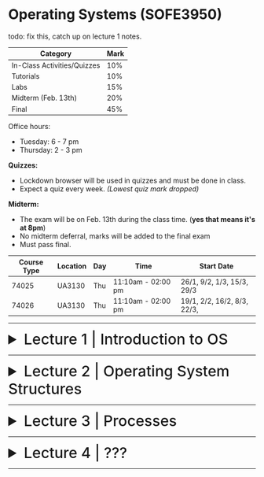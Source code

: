 # Operating Systems (SOFE3950)

todo: fix this, catch up on lecture 1 notes.

| Category                     | Mark   |
|------------------------------|--------|
| In-Class Activities/Quizzes  | 10%    |
| Tutorials                    | 10%    |
| Labs                         | 15%    |
| Midterm (Feb. 13th)          | 20%    |
| Final                        | 45%    |

Office hours:
- Tuesday: 6 - 7 pm
- Thursday: 2 - 3 pm


**Quizzes:**
- Lockdown browser will be used in quizzes and must be done in class. 
- Expect a quiz every week. *(Lowest quiz mark dropped)*

**Midterm:**
- The exam will be on Feb. 13th during the class time. (**yes that means it's at 8pm**)
- No midterm deferral, marks will be added to the final exam
- Must pass final.

|Course Type | Location | Day | Time | Start Date |
|-|-|-|-|-|
|74025 |UA3130 |Thu |11:10am - 02:00 pm| 26/1, 9/2, 1/3, 15/3, 29/3|
|74026 |UA3130 |Thu| 11:10am - 02:00 pm |19/1, 2/2, 16/2, 8/3, 22/3,|

---

<details>
  <summary style="font-size: 30px; font-weight: 500; cursor: pointer;">Lecture 1 | Introduction to OS</summary>
  
  # Introduction
*What is an Operating System?*

Acts as an intermediary b/w user of computer and computer hardware.

Operating System Goals:
- Execute user programs & make solving user problems easier
- Make computer system convenient to use
- Use computer hardware in an efficient manner.

## Computer System Hardware
![os1](../static/OS_1_1.png)

Computer system can be divided into four components:

**Hardware** – provides basic computing resources
- CPU, memory, I/O devices

**Operating system**
- Controls and coordinates the use of hardware among various applications and users

**Application programs** – define the ways in which the system resources are used to solve the computing problems of the users
- Word processors, compilers, web browsers, database systems, video games

**Users**
- People, machines, other computers

# What do Operating Systems do?

***Exploring the OSes from two viewpoints***:

**User view:**

Users prefer <ins>convenience, ease of use, and good performance.</ins> Not resource utilization.

Users of delicate systems such as workstations have dedicated resources but frequently use shared resources from servers

Handheld computers (smartphones) are resource poor, optimized for usability and battery life, and some computers have little or no user interface, such as embedded computers in devices and automobiles.

**System view:**

The OS is the program that most intimately involved with the hardware. We can view the OS as a:
- Resource allocator
  - Manages all resources
  - Decides between conflicting requests for efficient and fair
resource use
- Control program
  - Controls the execution of user programs to prevent errors and improper use of the computer
 

# Computer System Organization

Common definition:
Kernel: The one program running at all times on the computer.

And two other types of programs:
- a system program (ships with the operating system)
- an application program.

## Computer System Operation

![os2](../static/OS_1_2.png)

I/O devices and the CPU can execute concurrently. Each device controller is **in charge of a particular device type** and has a **local buffer**.

CPU moves data from/to main memory to/from local buffers, I/O moves data from the device to local buffer of controller, of which the controller informs the CPU that it has finished its operation by causing an interrupt.

The bootstrap program is typically stored in **ROM** or **EEPROM**, generally known as firmware. 

1. It initializes all aspects of the system,
2. Loads operating system kernel and starts execution
3. The kernel then starts providing services to the system and its users.
4. Some services are provided outside of the kernel, by system programs that are loaded into memory at boot time to become system processes, or system daemons that run the entire time the kernel is running.
5. The system is now running and waiting for an event to occur.

## Common Function Interrupts

OSes are **interrupt driven.**

Occurrences of events are usually signaled via interrupts by either:

The **hardware,** triggering an interrupt by sending a signal to the CPU, or, 

the **software,** triggering an interrupt by executing a **system call.**

Interrupt transfers control to the interrupt service routine generally, through the **interrupt vector**, which contains the addresses of all the service routines.

Interrupt architecture must save the address of the interrupted instruction. 

A trap or exception is a software-generated interrupt caused either by an error or a user request.

![os3](../static/OS_1_3.png)

### Interrupt Handling
OS preserves state of CPU by storing registers and program counter, and determines which kind of interrupt has occurred:

- **polling**
- **vectored** interrupt system

Separate segments of code determine what happens for each interrupt type.

### Storage Structure
**Main memory**: only large storage media that the CPU can access directly
- Random access
- Typically, volatile

**Secondary storage**: extension of main memory that provides large nonvolatile storage capacity

**Hard disks**: rigid metal or glass platters covered with magnetic recording material
- Disk surface is logically divided into tracks, which are subdivided into sectors
- The disk controller determines the logical interaction between the device and the computer

**Solid-state disks**: faster than hard disks, nonvolatile

### Storage Hierarchy

![os4](../static/OS_1_4.png)

### Caching
Copying information into faster storage system; main memory can be viewed as a cache for secondary storage

It is an important principle, that is performed at many levels in a computer (in hardware, operating system, software). Information in use copied from slower to faster storage temporarily. Faster storage (cache) checked first to determine if information is there
- If it is, information used directly from the cache (fast)
- If not, data copied to cache and used there

- Cache smaller than storage being cached
- Cache management is an important design problem
- Cache size and replacement policy

### Storage Definitions and Notation Review:
- The basic unit of computer storage is the bit.
- A byte is 8 bits, and on most computers, it is the smallest convenient chunk of storage.
- A word, which is a given computer architecture’s native unit of data. A word is made up of one or more bytes.
- Computer storage, along with most computer throughput, is generally measured and manipulated in bytes and collections of bytes.

|Name|Amount|
|-|-|
| kilobyte (KB) | 1,024 bytes (2<sup>10</sup>) |
| megabyte (MB) | 1,024<sup>2</sup> bytes (2<sup>20</sup>) |
| gigabyte (GB) | 1,024<sup>3</sup> bytes (2<sup>30</sup>) |
| terabyte (TB) | 1,024<sup>4</sup> bytes (2<sup>40</sup>) |
| petabyte (PB) | 1,024<sup>5</sup> bytes (2<sup>50</sup>) |

## I/O Structure

A general-purpose computer system consists of CPUs and multiple device controllers that are connected through a common bus. 

Each device controller is in charge of a specific type of devices. Operating systems have a device driver for each device controller to manage I/O.

Interrupt-driven I/O is good for moving small amounts of data:

1. The device driver loads the appropriate registers within the device controller.
2. The device controller determines what action to take (such as “read a character from the keyboard”).
3. The controller transfers the data from the device to its local buffer.
4. Then the device controller informs the device driver via an interrupt that it has finished its operation.
5. The device driver then returns control to the operating system

Produces <ins>high overhead</ins> when moving bulk data; DMA is used to solve this.

### Direct Memory Access (DMA) Structure

![os5](../static/OS_1_5.png)

### Single-Processor Systems:
- Most systems use a single general-purpose processor
  - Most systems have special-purpose processors as well for keyboard, disks, etc.

### Multiprocessors Systems
- Growing in use and importance
  - Also known as parallel systems, or multicore systems
  - They have two or more processors in close communication, sharing the computer resources
  - Advantages include:
    1. Increased throughput: more work done in less time
    2. Economy of scale: cost less than equivalent multiple single-processor systems
    3. Increased reliability: graceful degradation or fault tolerance

The multiple-processor systems in use today are of two types:
- Asymmetric Multiprocessing: each processor is assigned a specific task.
  - This scheme defines a boss–worker relationship. The boss processor schedules and allocates work to the worker processors.
- Symmetric Multiprocessing (SMP):
  - It is the most common
  - All processors are peers: each processor performs all tasks
  - Symmetric Multiprocessing Architecture:
 
![os161](../static/OS_1_6_1.png)
 
### Multi-Core CPUs

They are more efficient than multiple chips with single cores because on-chip communication is faster than between-chip communication.

- Uses significantly less power than multiple single-core chips
- These multicore CPUs appear to the operating system as N standard processors.
- dual-core design with two cores on the same chip

![os162](../static/OS_1_6_2.png)

### Clustered Systems

They are like multiprocessor systems, but multiple systems working together, usually sharing storage via a storage-area network (SAN)
- Provides a high-availability service which survives failures
- Asymmetric clustering has one machine in hot-standby mode
- Symmetric clustering has multiple nodes running applications, monitoring each other
- Some clusters are for high-performance computing (HPC)
- Applications must be written to use parallelization
- Some have distributed lock manager (DLM) to avoid conflicting operations

![os163](../static/OS_1_6_3.png)

# Operating System Structure

### Important Aspects of Operating Systems
- _**Multiprogramming (Batch system)**_ is needed for efficiency:
  - Single user cannot keep CPU and I/O devices busy at all times
  - Multiprogramming organizes jobs (code and data), so CPU always has one to execute
  - A subset of total jobs in system is kept in memory
  - One job selected and run via **job scheduling**
  - When it must wait (for I/O for example), OS switches to another job
 
- _**Timesharing (multitasking)**_ is a logical extension to multiprogramming in which CPU switches jobs so frequently that users can interact with each job while it is running, creating interactive computing
  - Response time should be < 1 second
  - Each user has at least one program executing in memory -> process
  - If several jobs ready to run at the same time -> CPU scheduling
  - If processes don't fit in memory, swapping moves them in and out to run
  - Virtual memory allows execution of processes that are larger than actual physical memory

## Operating System Operations

### Dual-Mode and Multi-Mode Operation
- To ensure the proper execution of the OS, we must be able to distinguish between the execution of operating-system code and user-defined code.
- Therefore, computer systems provide hardware bit to differentiate among various modes of execution.
- **Dual-mode** operation allows OS to protect itself and other system components
  - **User** mode and **kernel** mode (called _supervisor_, _system_, or _privileged_ mode)
  - **Mode bit** provided by hardware (kernel (0), user (1))
    - Provides ability to distinguish when system is running user code or kernel code
    - Some instructions designated as **privileged**, only executable in kernel mode (such as: switch mode, I/O control, timer management, and interrupt management instructions)
  - Transition from user to kernel mode:
    - _System call_ changes mode to kernel, return from call resets it to user



![os7](../static/OS_1_7.png)

The concept of modes can be extended beyond two modes:
- Increasingly CPUs support multi-mode operations
- CPU uses more than one bit to set and test the mode.

Example:

CPUs that support virtualization frequently, have a separate mode to indicate when the virtual machine manager (VMM) and the virtualization management software is in control of the system. In this mode, the VMM has more privileges than user processes but fewer than the kernel

### Transition from User to Kernel Mode
To ensure that the OS maintains control over the CPU, we use timers, which are used to prevent a user program from getting stuck in an infinite loop / process hogging resources
- Timer is set to interrupt the computer after some time period
- Keep a counter that is decremented by the physical clock.
- Operating system set the counter (it is a privileged instruction)
- When counter reaches zero, it generates an interrupt
- Set up before scheduling process to regain control or terminate program that exceeds allotted time

# Process Management

A process is a program in execution. It is a unit of work within the system.

**Program** is a _passive_ entity.

**Process** is an _active_ entity.

Process needs resources to accomplish its task
- CPU, memory, I/O, files
- Initialization data

Process termination requires reclaim of any reusable resources

Single-threaded process has one program counter specifying location of next instruction to execute
- Process executes instructions sequentially, one at a time, until completion

Multi-threaded process has one program counter per thread
- Typically, a system has many processes, some user, some operating system running concurrently on one or more CPUs
  - Concurrency by multiplexing the CPUs among the processes / threads

## Process Management Activities

The operating system is responsible for the following activities in
connection with process management:
- Scheduling processes and threads on the CPUs
- Creating and deleting both user and system processes
- Suspending and resuming processes
- Providing mechanisms for process synchronization, process communication, and deadlock handling

## Memory Management

To execute a program all (or part) of the instructions _and_ all (or part) of the data that is needed by the program must be in memory. Memory management determines what is in memory and when.
- Optimizing CPU utilization and computer response to users

This creates the need for memory management which has the following activities:
- Keeping track of which parts of memory are currently being used and by whom
- Deciding which processes (or parts of processes) and data to move into and out of memory
- Allocating and deallocating memory space as needed

## Storage Management

### Storage Management

OS provides uniform, logical view of information storage. It abstracts physical properties to a logical storage unit - file. Each medium is controlled by device (i.e., disk drive, tape drive)and varying properties include access speed, capacity, data-transfer rate, access method (sequential or random).

### File-System management
It is one of the most visible components of an operating system, and files are usually organized into directories. Access control on most systems to determine who can access what.

OS activities include:
- Creating and deleting files and directories
- Support primitives to manipulate files and directories
- Mapping files onto secondary storage
- Backup files onto stable (non-volatile) storage media

### Mass-Storage Management:
- Usually, disks used to store data that does not fit in main memory or data that must be kept for a “long” period of time
- Proper management is of central importance
- Entire speed of computer operation hinges on disk subsystem and its algorithms
- OS is responsible for the following activities:
  - Free-space management
  - Storage allocation
  - Disk scheduling
  - Some storage need not be fast
  - Tertiary storage includes optical storage (CD, DVD), magnetic tape
  - Still must be managed – by OS or applications
  - Varies between WORM (write-once, read-many-times) and RW (read-write) formats

### Caching
- Information is normally kept in main memory, when it is used, it is copied into a faster storage system (the cache) on a temporary basis.
- _Cache management_ is an important design problem.
  - Cache size and the replacement policy can result in greatly increased performance
- Main memory can be viewed as a fast cache for secondary storage
- Performance of Various Levels of Storage

![os18](../static/OS_1_8.png)

### Cache Coherency
- In a hierarchical storage structure, the same data may appear in different levels of the storage system.
- For example,
  - Migration of integer “A” from Disk to Register

![os181](../static/OS_1_8_1.png)

  - Multitasking environments must be careful to use most recent value, no matter where it is stored in the storage hierarchy
  - Multiprocessor environment must provide cache coherency in hardware such that all CPUs have the most recent value in their cache
  - Distributed environment situation even more complex
  - Several copies of a datum can be kept in different computers
  - Distributed systems must ensure that, when a replica is updated in one place, all other replicas are brought up to date on time

## I/O Systems:
- One purpose of OS is to hide peculiarities of hardware devices from the user
- The I/O subsystem consists of several components:
- Memory management of I/O including buffering (storing data temporarily while it is being transferred), caching (storing parts of data in faster storage for performance), spooling (the overlapping of output of one job with input of other jobs)
- General device-driver interface
- Drivers for specific hardware devices
- Only the device driver knows the peculiarities of the specific device to which it is assigned.

# Protection & Security

**Protection**: any mechanism for controlling access of processes or users to resources defined by the OS

**Security**: defense of the system against internal and external attacks

Huge range, including denial-of-service, worms, viruses, identity theft, theft of service
- Systems generally first distinguish among users, to determine who can do what
  - User identities (**user IDs**, security IDs) include name and associated number, one per user
  - User ID then associated with all files, processes of that user to determine access control
  - Group identifier (**group ID**) allows set of users to be defined and controls managed, then also associated with each process and file
  - **Privilege escalation** allows user to change to effective ID with more rights

# Kernel Data Structures
## Lists, Stacks, and Queues:
- An array is a simple data structure in which each element can be accessed directly.
  - For example, main memory is constructed as an array.
- A list is the most fundamental data structures in computer science.
  - The items in a list must be accessed in a particular order.
  - Linked list is the most common method for implementing the list,
  - Lists are used for constructing more powerful data structures, such as stacks and queues

![os19](../static/OS_1_9.png)

**Stack:**
- It is a sequentially ordered data structure that uses the last in, first out **(LIFO)** principle for adding and removing items

**Queue:**
- It is a sequentially ordered data structure that uses the first in, first out (FIFO) principle

## Trees:
- A _tree_ is a data structure that can be used to represent data hierarchically.
- Data values in a tree structure are linked through parent–child relationships
- In a _binary tree_, a parent may have at most two children (left child and the right child).
- A _binary search tree_ additionally requires an ordering between the parent’stwo children in which left_child <= right_child.
  - Search performance is O(n)
- An algorithm can be used to create a balanced binary search tree.
  - A tree containing **n** items has at most log<sub>2</sub>(n) levels,
  - Search performance is O(log<sub>2</sub>(n))

## Hash Functions and Maps:

A hash function takes data as its input, performs a numeric operation on this data, and returns a numeric value, of which, can then be used as an index into a table (typically an array) to quickly retrieve the data.

- Performance can be as good as O(1)
- Hash functions are used extensively in operating systems.
- Hash collision can be accommodated by having a linked list at that table location that contains all of the items with the same hash value
- A hash map, which associates (or maps) [key:value] pairs using a hash function

![os110](../static/OS_1_10.png)

## Bitmaps:
- A bitmap is a string of n binary digits that can be used to represent the status of n items.
- Example,
  - Consider the bitmap 001011101
- Resources 2, 4, 5, 6, and 8 are unavailable; resources 0, 1, 3, and 7 are available.


# Computing Environments
## Traditional Computing
- Stand-alone general purpose machines
- But blurred as most systems interconnect with others (i.e., the Internet)
- Portals provide web access to internal systems
- Network computers (thin clients) are like Web terminals
- Mobile computers interconnect via wireless networks
- Networking becoming ubiquitous – even home systems use firewalls to protect home computers from Internet attacks


## Mobile Computing
- Handheld smartphones, tablets, etc
- What is the functional difference between them and a “traditional” laptop?
- Extra feature – more OS features (GPS, gyroscope)
- Allows new types of apps like augmented reality
- Use IEEE 802.11 wireless, or cellular data networks for connectivity
- Leaders are **Apple iOS** and **Google Android**


## Distributed Computing
- Collection of separate, possibly heterogeneous, systems networked together
  - Network is a communications path, _TCP/IP_ most common
    - Local Area Network (LAN)
    - Wide Area Network (WAN)
    - Metropolitan Area Network (MAN)
    - Personal Area Network (PAN)
- Network Operating System provides features between systems across network
- Communication scheme allows systems to exchange messages
- Illusion of a single system

## Client-Server
- Many systems now servers, responding to requests generated by clients
  - Compute-server system provides an interface to client to request services (i.e., database)
    - Example: A server running a database that responds to client requests for data
  - File-server system provides interface for clients to store and retrieve files
    - Example: a web server that delivers files to clients running web browsers.

## Peer-to-Peer
- Another model of distributed system
- P2P does not distinguish clients and servers
  - Instead, all nodes are considered peers
  - May each act as client, server or both
  - Node must join P2P network
    - Registers its service with central lookup service on network, or
    - Broadcast request for service and respond to requests for service via discovery protocol
  - Examples include Napster and Gnutella, Voice over IP (VoIP) such as Skype

## Virtualization
- Allows operating systems to run as applications within other OSes
  - Vast and growing industry
- Emulation is used when the source CPU type is different from the target type (i.e. PowerPC to Intel x86)
  - Generally slowest method
  - When computer language not compiled to native code – Interpretation
- Virtualization – OS natively compiled for CPU, running guest OSes also natively compiled
  - Consider VMware running Win10 guests, each running applications, all on native Win10 host OS
  - VMM (virtual machine Manager) provides virtualization services
- Use cases involve laptops and desktops running multiple OSes for exploration or compatibility
  - Apple laptop running Mac OS X host, Windows as a guest
  - Developing apps for multiple OSes without having multiple systems
  - QA testing applications without having multiple systems
  - Executing and managing compute environments within data centers
- VMM can run natively, in which case they are also the host
  - There is no general-purpose host them like (VMware ESX and CitrixXenServer) but rather they are the host


![os111](../static/OS_1_11.png)

## Cloud Computing
- Delivers computing, storage, even apps as a service across a network
- It is logical extension of virtualization because it uses virtualization as the base for its functionality.
  - Amazon Elastic Compute Cloud (EC2) has thousands of servers, millions of virtual machines, petabytes of storage available across the Internet, pay based on usage
- Many types of cloud computing:
  - Public cloud – available via Internet to anyone willing to pay
  - Private cloud – run by a company for the company’s own use
  - Hybrid cloud – includes both public and private cloud components
  - Software as a Service (SaaS) – one or more applications available via the Internet (i.e., word processor)
  - Platform as a Service (PaaS) – software stack ready for application use via the Internet (i.e., a database server)
  - Infrastructure as a Service (IaaS) – servers or storage available over Internet (i.e., storage available for backup use)

- Cloud computing environments composed of traditional OSes, plus VMMs, plus cloud management tools
  - Internet connectivity requires security like firewalls
  - Load balancers spread traffic across multiple applications
 
![os112](../static/OS_1_12.png)

# Open-Source Operating Systems

- Operating systems made available in source-code format rather than just binary closed-source
- Counter to the copy protection and Digital Rights Management (DRM) movement
- Started by Free Software Foundation (FSF), which has “copyleft” GNU Public License (GPL)
- Examples include GNU/Linux and BSD UNIX (including core of Mac OS X), and many more
- Can use VMM like VMware Player (Free on Windows), Virtualbox (open source and free on many platforms - http://www.virtualbox.com)
  - Used to run guest operating systems for exploration
  
</details>

---

<details>
  <summary style="font-size: 30px; font-weight: 500; cursor: pointer;">Lecture 2 | Operating System Structures</summary>

# Operating System Services

Operating systems provide an environment for execution of programs and services to programs and users. The OS can be studied from three different angles:
- The services the OS provides
- The interface that the OS makes available to users and programmers
- The OS components and their interconnections.

1) User interface: Almost all operating systems have a user interface (UI). It has several forms:
- Command-Line (CLI)
- Graphics User Interface (GUI)
- Batch interface: commands entered into files, to be executed.

2) Program execution: The system must be able to load a program into memory and to run that program, end execution, either normally or abnormally (indicating error)

3) I/O operations: A running program may require I/O, which may involve a file or an I/O device

4) 4. File-system manipulation: The file system is of particular interest. Programs need to read and write files and directories, create and delete them, search them, list file information, permission management.

5) Communications: Processes may exchange information, on the same computer or between computers over a network
- Communications may be via shared memory or through message passing (packets moved by the OS)

6) Error detection: OS needs to be constantly aware of possible errors
- May occur in the CPU and memory hardware, in I/O devices, in user program
- For each type of error, OS should take the appropriate action to ensure correct and consistent computing
- Debugging facilities can greatly enhance the user's and programmer's abilities to efficiently use the system

7) Resource allocation: When multiple users or multiple jobs running concurrently, resources must be allocated to each one of them
- Many types of resources: CPU cycles, main memory, file storage, I/O devices.

8) Accounting: To keep track of which users use how much and what kinds of computer resources

9) Protection and security: The owners of information stored in a multiuser or networked computer system may want to control use of that information, concurrent processes should not interfere with each other
- Protection controlling the access to system resources
- Security securing the system from outsiders requires user authentication, and defending external I/O devices from invalid access attempts

todo: add images
![os services](../static/OS_2_1.png)

# User Operating System Interface

## Command interpreters
CLI or command interpreter allows direct command entry. Sometimes implemented in kernel, sometimes by system program, and can have multiple flavors implemented called shells
- Primarily fetches a command from user and executes it
- Sometimes commands built-in, sometimes just names of programs
-  If the latter, adding new commands doesn’t require shell modification

In UNIX and Linux systems, there are different shells to choose from:
- Bourne shell,
- C shell,
- Bourne-Again shell,
- Korn shell,

![interface](../static/OS_2_2.png)

## Graphical User Interfaces (GUI)
- User-friendly desktop metaphor interface
- Usually mouse, keyboard, and monitor
- Icons represent files, programs, actions, etc
- Various mouse buttons over objects in the interface cause various actions (provide information, options, execute function, open directory (known as a folder)
- Invented at Xerox PARC in 1973

Many systems now include both CLI and GUI interfaces
- Microsoft Windows is GUI with CLI “command” shell
- Apple Mac OS X is “Aqua” GUI interface with UNIX kernel underneath and shells available
- Unix and Linux have CLI with optional GUI interfaces (CDE, KDE, GNOME)

## Touchscreen Interfaces
- Touchscreen devices require new interfaces
  - Mouse not possible or not desired
  - Actions and selection based on gestures
  - Virtual keyboard for text entry
- Voice commands.

- The Mac OS X (which is in part implemented using a UNIX kernel), provides both an Aqua interface and a command-line interface.

# System Calls

They provide an interface to the services made available by an operating system. Typically written in a high-level language (C or C++), some by assembly. They are mostly accessed by programmers (or programs) via a high-level Application Programming Interface (API) rather than direct system call use. Programmers access the API through a library (called libc in UNIX/Linux)
 
The three most common APIs are:
- Win32 API for Windows,
- POSIX API for POSIX-based systems (includes most versions of UNIX, Linux, and Mac OS X)
- Java API for the Java virtual machine (JVM)

Note that the system-call names used throughout this course are *generic.*

![example](../static/OS_2_3.png)

![also api](../static/OS_2_4.png)

## System Call Implementation

Typically, a number is associated with each system call, and the system-call interface maintains a table indexed according to these numbers. The system call interface invokes the intended system call in OS kernel and returns status of the system call and any return values.
- Example: the Windows function CreateProcess() actually invokes the NTCreateProcess() system call in the Windows kernel.
  - The caller need to know nothing about how the system call is implemented
  - Just needs to obey API and understand what OS will do as a result call
  - Most details of OS interface hidden from programmer by API
  - Managed by run-time support library (set of functions built into libraries included with compiler)

  ![le figure](../static/OS_2_5.png)

## System Call Parameter Passing
More information is usually required than simply the identity of the desired system call.
- Exact type and amount of information vary according to OS and call
- Three general methods used to pass parameters to the OS
  - **Passing the parameters in registers**
    - It is the simplest, but it may be more parameters than registers
  - **Parameters stored in a *block*, or *table***, in memory, and address of block passed as a parameter in a register
    - Such as in Linux and Solaris
  - **Parameters placed, or pushed, onto the stack** by the program and popped off the stack by the operating system
  
- Block and stack methods do not limit the number or length of parameters being passed

![le figure](../static/OS_2_6.png)

# Types of System Calls

System calls can be grouped into six major categories:
1. Process control
2. File manipulation
3. Device manipulation
4. Information maintenance
5. Communications
6. Protection

## 1. Process Control

- create process, terminate process
- end, abort
- load, execute
- get process attributes, set process attributes
- wait for time
- wait event, signal event
- allocate and free memory
- Dump memory if error
- Debugger for determining bugs, single step execution
- Locks for managing access to shared data between processes
- Such as acquire_lock() and release_lock()

### Example: MS-DOS
- It is a single-tasking system
- Shell (command interpreter) invoked when system booted
- It uses a simple method to run program and does not create a new process
- It uses a single memory space

- Loads program into memory, overwriting itself but not the kernel
- When program exit, the remaining from the shell reloads back the rest from the hard disk and then ready to run new program

![le figure](../static/OS_2_7_1.png)

### Example: FreeBSD (Berkeley Software Distribution)

- It is Unix variant
- It is a multitasking system
- When user login, the system invokes user's choice of shell (many shells to choose from)
- To start a new process, the shell executes a fork() system call
- Then it loads the selected program into memory by executing the exec() system call, and the program is executed
- Then Shell waits for process to terminate or continues with other user commands
- When a process is done, it executes exit() system call to terminate and returns either:

code = 0 → no error
code > 0 → error code

![le figure](../static/OS_2_7_2.png)

## 2. File Manipulation

- create file, delete file
- open, close file
- read, write, reposition, move, copy
- get and set file attributes
  - File name, file type, protection codes, accounting information
- Operations for directories



## 3. Device Manipulation

A process may need several resources to execute such as main memory, disk drives, access to files, etc.
  - request device, release device
  - read, write, reposition
  - get device attributes, set device attributes
  - logically attach or detach devices



## 4. Information Maintenance

They are needed for transferring information between the user program and the operating system
- get time or date, set time or date
- get system data, set system data
- get and set process, file, or device attribute

## 5. Communications

- create, delete communication connection
- transfer status information
- attach and detach remote devices
- There are two common models of interprocess communication:
  - The message-passing model: for exchanging smaller amounts of data
    - send, receive messages to host name or process name
      - From client to server

## 6. Protection

- To control access to the resources
- Get and set permissions
- Allow and deny user access

![le figure](../static/OS_2_7_3.png)

![le figure](../static/OS_2_7_4.png)

# System Programs

System programs (system utilities) provide a convenient environment for program development and execution. Some  system programs are user interfaces for system calls while others are more complex programs.

They can be divided into:
- File management
- Status information
- File modification
- Programming language support
- Program loading and execution
- Communications
- Background services
- Application programs

Most users’ view of the operating system is defined by the application and system programs, rather than by the actual system calls.

<ins>File management</ins>

- Create, delete, copy, rename, print, dump, list, and generally manipulate files and directories

<ins>Status information</ins>

- Some programs that ask the system for info about date, time, amount of available memory, disk space, number of users
- Others provide detailed performance, logging, and debugging information
- These programs are typically format and print the output to the terminal or other output devices
- Some systems implement a registry which is used to store and retrieve configuration information

<ins>File modification</ins>

- Text editors to create and modify files
- Special commands to search contents of files or perform transformations of the text

<ins>Programming-language support</ins>

- Compilers, assemblers, debuggers and interpreters sometimes provided for common programming languages (such as C, C++, Java, and PERL)

<ins>Program loading and execution</ins>

- The system may provide absolute loaders, relocatable loaders, linkage editors, and overlay-loaders, debugging systems for higher-level and machine language

<ins>Communications</ins>

- Provide the mechanism for creating virtual connections among processes, users, and computer systems
  - Allow users to send messages to one another's screens, browse web pages, send electronic-mail messages, log in remotely, transfer files from one machine to another

<ins>Background Services</ins>

- Launched at boot time
  - Some form system startup, then terminate
  - Some from system boot to shutdown (called daemons or services)
    - Provide facilities like disk checking, process scheduling, error logging, printing, etc.
    - Run in user context not in kernel context
    - Known as **services, subsystems, daemons**

<ins>Application programs</ins>

- Don’t pertain to system, and not typically considered part of OS
- Run by users by command line, mouse click, finger poke
- Such as Web browsers, word processors and text formatters, spreadsheets, database systems, compilers, plotting and statistical-analysis packages, and games.

# Operating System Design and Implementation

Specifying and designing an OS is a highly creative task of software engineering. The principles for designing an OS are:

1. Design goals:
- Internal structure of different Operating Systems can vary widely
- Start the design by defining the goals and specifications
- Which are affected by choice of hardware, and type of system: batch, time sharing, single user, multiuser, distributed, real time, or general purpose
- The requirements are hard to define but they can be divided into:
  - User goals:
    - The OS should be convenient to use, easy to learn, reliable, safe, and fast
  - Designers goals:
    - The OS should be easy to design, implement, and maintain, as well as flexible, reliable, error-free, and efficient
   

  
2. Separation of mechanisms and policies
- Policy: What will be done?
- Mechanism: How to do it?

The separation of policy from mechanism is a very important principle, since it allows maximum flexibility if policy decisions are to be changed later

Example:
- The timer construct is a mechanism for ensuring CPU protection, but deciding how long the timer is to be set for a particular user is a policy decision.

3. Implementation
- Much variation
  - Early OSes are implemented in assembly language
  - Then system programming languages like Algol, PL/1
  - Now C, C++
- A mix of languages is actually used
  - Lowest levels are written in assembly
  - Main body is written in C
  - Systems programs are implemented in C, C++, scripting languages like PERL, Python, shell scripts
- More high-level language is easier to port to other hardware
  - But it is slower and increases the storage requirements
- After the OS been implemented correctly, bottleneck routines can be identified and replaced with assembly-language equivalents.

# Operating System Structure

General-purpose OS is a very large program that must be engineered carefully. A common approach is to partition the task into small modules, rather than have one monolithic system.
- There are various ways to structure the OS:
- Simple structure – MS-DOS
- More complex -- UNIX
- Layered – an abstraction
- Microkernel -Mach

## Simple Structure -- MS-DOS
- MS-DOS – written to provide the most functionality in the least space
  - Not divided into modules
  - Although MS-DOS has some structure, its interfaces and levels of functionality are not well separated
    - Application programs are able to access the basic I/O routines to write directly to the display and disk drives
      - This makes the system more vulnerable to malicious programs, and crashes

![](../static/OS_2_8_1.png)

## Traditional UNIX
- Not a simple structure and not fully layered
  - The original UNIX is limited by hardware functionality, the original UNIX operating system had limited structuring.
  - The UNIX OS consists of two separable parts:
    - System programs
    - The kernel
      - Consists of everything below the system-call interface and above the physical hardware
      - Provides the file system, CPU scheduling, memory management, and other operating-system functions; a large number of functions for one level
     
![](../static/OS_2_8_2.png)

## Layered Approach
- The operating system is divided into a number of layers (levels), each built on top of lower layers.
  - The bottom layer (layer 0), is the hardware;
  - The highest (layer N) is the user interface.
- With modularity, layers are selected such that each uses functions (operations) and services of only the lower-level layers

![](../static/OS_2_8_3.png)

## Microkernel System Structure
- Moves all nonessential components from the kernel and implementing them as system and user-level programs.
- Mach is an example of microkernel developed by Carnegie Mellon Univ.
  - Mac OS X kernel (Darwin) is partly based on Mach
- Communication takes place between user modules using message passing
- Benefits:
  - Easier to extend a microkernel by adding new features to the user space
  - Easier to port the operating system to new architectures
  - More reliable (less code is running in kernel mode)
  - More secure and reliable
- Disadvantage:
  - Performance overhead of user space to kernel space communication

![](../static/OS_2_8_4.png)

## Modules
- Many modern operating systems implement loadable kernel modules
  - Uses object-oriented approach
  - Each core component is separate
  - Each talks to the others over known interfaces
  - Each is loadable as needed within the kernel
- Overall, similar to layers but with more flexibility
  - Linux, Solaris, Mac OS X, Windows, etc
- Solaris Modular Approach
  - It is organized around a core kernel with seven types of loadable kernel modules:

![](../static/OS_2_8_5.png)

## Hybrid Systems
- Most modern operating systems are actually not one pure model
- But they are hybrid combines multiple approaches to address performance, security, and usability needs
- Examples:
  - Linux and Solaris kernels are monolithic, plus modular for dynamic loading of functionality
  - Windows mostly monolithic, plus microkernel for different subsystem known as personalities

- Apple Mac OS X is hybrid, layered, uses Aqua UI plus Cocoa programming environment
  - The kernel consisting of Mach microkernel and BSD Unix parts, plus I/O kit and dynamically loadable modules (called kernel extensions)
  - Mac OS X Structure

![](../static/OS_2_8_6.png)

- iOS: Apple mobile OS for iPhone, iPad
  - Structured on Mac OS X, with added functionality for mobile devices
    - But it does not run OS X applications natively
    - Also runs on different CPU architecture (ARM vs. Intel
  - Cocoa Touch it is an API for Objective-C for developing apps that suits the mobile devices with touch screen
  - Media services layer for graphics, audio, video
  - Core services provides support for cloud computing, databases
  - Core operating system, is based on Mac OS X kernel
 
- Android: Developed by Open Handset Alliance (led primarily by Google)
  - It is an open Source
  - It is similar to iOS in its layered structure
  - It is based on Linux kernel which is modified by Google to provide process, memory, device-driver management, and power management
  - The Android runtime environment includes core set of libraries and Dalvik virtual machine
    - Apps developed in Java plus Android API
      - Java class files compiled to Java bytecode then translated to executable then runs in Dalvik VM
  - Libraries include frameworks for web browser (webkit), database support (SQLite), multimedia

![](../static/OS_2_8_7.png)

# Operating System Debugging

- Debugging is finding and fixing errors, or bugs
- OS generate log files containing error information
- Failure of an application can generate core dump file capturing memory of the process
- Operating system failure can generate crash dump file containing kernel memory
- Beyond crashes, performance tuning can optimize system performance
  - Sometimes using trace listings of activities, recorded for analysis
  - Profiling is periodic sampling of instruction pointer to look for statistical trends

Kernighan's Law:
- "Debugging is twice as hard as writing the code in the first place. Therefore, if you write the code as cleverly as possible, you are, by definition, not smart enough to debug it."


# Operating System Generation






# System Boot






</details>

---

<details>
  <summary style="font-size: 30px; font-weight: 500; cursor: pointer;">Lecture 3 | Processes</summary>

# Process Concept








# Process Scheduling









# Operations on Processes








# Interprocess Communication







# Examples of IPC Systems







# Communication in Client-Server Systems

</details>

---

<details>
  <summary style="font-size: 30px; font-weight: 500; cursor: pointer;">Lecture 4 | ???</summary>

</details>

---
